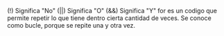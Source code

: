 (!)	Significa	"No"
(||)	Significa	"O"
(&&)	Significa	"Y"
for es un codigo que permite repetir lo que tiene dentro cierta cantidad de veces. Se conoce como bucle, porque se repite una y otra vez.
